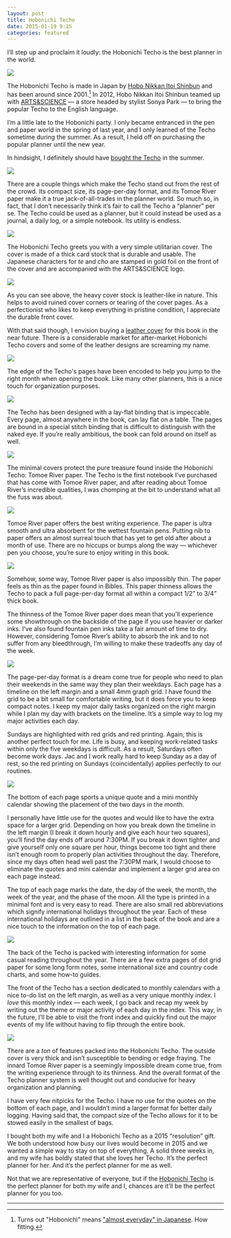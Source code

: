 ```yaml
---
layout: post
title: Hobonichi Techo
date: 2015-01-19 9:15
categories: featured
---
```


I’ll step up and proclaim it loudly: the Hobonichi Techo is the best planner in the world. 

![](http://thenewsprint.s3.amazonaws.com/media/2015/01/Hobonochi-Techo-3.jpg)

The Hobonichi Techo is made in Japan by [Hobo Nikkan Itoi Shinbun](http://www.1101.com/iwata/2007-09-12.html) and has been around since 2001.[^1] In 2012, Hobo Nikkan Itoi Shinbun teamed up with [ARTS&SCIENCE](http://www.arts-science.com) — a store headed by stylist Sonya Park — to bring the popular Techo to the English language.

I’m a little late to the Hobonichi party. I only became entranced in the pen and paper world in the spring of last year, and I only learned of the Techo sometime during the summer. As a result, I held off on purchasing the popular planner until the new year.

In hindsight, I definitely should have [bought the Techo](http://www.1101.com/store/techo/2015/planner/detail_cover/c_hpr.html) in the summer.

![](http://thenewsprint.s3.amazonaws.com/media/2015/01/Hobonochi-Techo-2.jpg)

There are a couple things which make the Techo stand out from the rest of the crowd. Its compact size, its page-per-day format, and its Tomoe River paper make it a true jack-of-all-trades in the planner world. So much so, in fact, that I don’t necessarily think it’s fair to call the Techo a “planner” per se. The Techo could be used as a planner, but it could instead be used as a journal, a daily log, or a simple notebook. Its utility is endless.

![](http://thenewsprint.s3.amazonaws.com/media/2015/01/Hobonochi-Techo-1.jpg)

The Hobonichi Techo greets you with a very simple utilitarian cover. The cover is made of a thick card stock that is durable and usable. The Japanese characters for *te* and *cho* are stamped in gold foil on the front of the cover and are accompanied with the ARTS&SCIENCE logo.

![](http://thenewsprint.s3.amazonaws.com/media/2015/01/Hobonochi-Techo-4.jpg)

As you can see above, the heavy cover stock is leather-like in nature. This helps to avoid ruined cover corners or tearing of the cover pages. As a perfectionist who likes to keep everything in pristine condition, I appreciate the durable front cover. 

With that said though, I envision buying a [leather cover](https://www.etsy.com/ca/listing/215183306/hobonichi-techo-planner-cover-w-full?ref=shop_home_active_4) for this book in the near future. There is a considerable market for after-market Hobonichi Techo covers and some of the leather designs are screaming my name.

![](http://thenewsprint.s3.amazonaws.com/media/2015/01/Hobonochi-Techo-5.jpg)

The edge of the Techo's pages have been encoded to help you jump to the right month when opening the book. Like many other planners, this is a nice touch for organization purposes.

![](http://thenewsprint.s3.amazonaws.com/media/2015/01/Hobonochi-Techo-10.jpg)

The Techo has been designed with a lay-flat binding that is impeccable. Every page, almost anywhere in the book, can lay flat on a table. The pages are bound in a special stitch binding that is difficult to distinguish with the naked eye. If you’re really ambitious, the book can fold around on itself as well.

![](http://thenewsprint.s3.amazonaws.com/media/2015/01/Hobonochi-Techo-7.jpg)

The minimal covers protect the pure treasure found inside the Hobonichi Techo: Tomoe River paper. The Techo is the first notebook I’ve purchased that has come with Tomoe River paper, and after reading about Tomoe River’s incredible qualities, I was chomping at the bit to understand what all the fuss was about.

![](http://thenewsprint.s3.amazonaws.com/media/2015/01/Hobonochi-Techo-13.jpg)

Tomoe River paper offers the best writing experience. The paper is ultra smooth and ultra absorbent for the wettest fountain pens. Putting nib to paper offers an almost surreal touch that has yet to get old after about a month of use. There are no hiccups or bumps along the way — whichever pen you choose, you’re sure to enjoy writing in this book.

![](http://thenewsprint.s3.amazonaws.com/media/2015/01/Hobonochi-Techo-11.jpg)

Somehow, some way, Tomoe River paper is also impossibly thin. The paper feels as thin as the paper found in Bibles. This paper thinness allows the Techo to pack a full page-per-day format all within a compact 1/2” to 3/4” thick book. 

The thinness of the Tomoe River paper does mean that you’ll experience some showthrough on the backside of the page if you use heavier or darker inks. I’ve also found fountain pen inks take a fair amount of time to dry. However, considering Tomoe River’s ability to absorb the ink and to not suffer from any bleedthrough, I’m willing to make these tradeoffs any day of the week.

![](http://thenewsprint.s3.amazonaws.com/media/2015/01/Hobonochi-Techo-8.jpg)

The page-per-day format is a dream come true for people who need to plan their weekends in the same way they plan their weekdays. Each page has a timeline on the left margin and a small 4mm graph grid. I have found the grid to be a bit small for comfortable writing, but it does force you to keep compact notes. I keep my major daily tasks organized on the right margin while I plan my day with brackets on the timeline. It’s a simple way to log my major activities each day.

Sundays are highlighted with red grids and red printing. Again, this is another perfect touch for me. Life is busy, and keeping work-related tasks within only the five weekdays is difficult. As a result, Saturdays often become work days. Jac and I work really hard to keep Sunday as a day of rest, so the red printing on Sundays (coincidentally) applies perfectly to our routines.

![](http://thenewsprint.s3.amazonaws.com/media/2015/01/Hobonochi-Techo-9.jpg)

The bottom of each page sports a unique quote and a mini monthly calendar showing the placement of the two days in the month.

I personally have little use for the quotes and would like to have the extra space for a larger grid. Depending on how you break down the timeline in the left margin (I break it down hourly and give each hour two squares), you’ll find the day ends off around 7:30PM. If you break it down tighter and give yourself only one square per hour, things become too tight and there isn’t enough room to properly plan activities throughout the day. Therefore, since my days often head well past the 7:30PM mark, I would choose to eliminate the quotes and mini calendar and implement a larger grid area on each page instead.

The top of each page marks the date, the day of the week, the month, the week of the year, and the phase of the moon. All the type is printed in a minimal font and is very easy to read. There are also small red abbreviations which signify international holidays throughout the year. Each of these international holidays are outlined in a list in the back of the book and are a nice touch to the information on the top of each page.

![](http://thenewsprint.s3.amazonaws.com/media/2015/01/Hobonochi-Techo-12.jpg)

The back of the Techo is packed with interesting information for some casual reading throughout the year. There are a few extra pages of dot grid paper for some long form notes, some international size and country code charts, and some how-to guides. 

The front of the Techo has a section dedicated to monthly calendars with a nice to-do list on the left margin, as well as a very unique monthly index. I *love* this monthly index — each week, I go back and recap my week by writing out the theme or major activity of each day in the index. This way, in the future, I’ll be able to visit the front index and quickly find out the major events of my life without having to flip through the entire book.

![](http://thenewsprint.s3.amazonaws.com/media/2015/01/Hobonochi-Techo-6.jpg)

There are a *ton* of features packed into the Hobonichi Techo. The outside cover is very thick and isn’t susceptible to bending or edge fraying. The innard Tomoe River paper is a seemingly impossible dream come true, from the writing experience through to its thinness. And the overall format of the Techo planner system is well thought out and conducive for heavy organization and planning. 

I have very few nitpicks for the Techo. I have no use for the quotes on the bottom of each page, and I wouldn’t mind a larger format for better daily logging. Having said that, the compact size of the Techo allows for it to be stowed easily in the smallest of bags. 

I bought both my wife and I a Hobonichi Techo as a 2015 “resolution” gift. We both understood how busy our lives would become in 2015 and we wanted a simple way to stay on top of everything. A solid three weeks in, and my wife has boldly stated that she loves her Techo. It’s the perfect planner for her. And it’s the perfect planner for me as well.

Not that we are representative of everyone, but if the [Hobonichi Techo](http://www.1101.com/store/techo/2015/planner/detail_cover/c_hpr.html) is the perfect planner for both my wife and I, chances are it’ll be the perfect planner for you too.

---

[^1]: Turns out "Hobonichi" means ["almost everyday" in Japanese](http://en.m.wikipedia.org/wiki/Hobonichi). How fitting. 